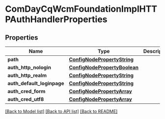 # ComDayCqWcmFoundationImplHTTPAuthHandlerProperties

## Properties
Name | Type | Description | Notes
------------ | ------------- | ------------- | -------------
**path** | [**ConfigNodePropertyString**](ConfigNodePropertyString.md) |  | [optional] 
**auth_http_nologin** | [**ConfigNodePropertyBoolean**](ConfigNodePropertyBoolean.md) |  | [optional] 
**auth_http_realm** | [**ConfigNodePropertyString**](ConfigNodePropertyString.md) |  | [optional] 
**auth_default_loginpage** | [**ConfigNodePropertyString**](ConfigNodePropertyString.md) |  | [optional] 
**auth_cred_form** | [**ConfigNodePropertyArray**](ConfigNodePropertyArray.md) |  | [optional] 
**auth_cred_utf8** | [**ConfigNodePropertyArray**](ConfigNodePropertyArray.md) |  | [optional] 

[[Back to Model list]](../README.md#documentation-for-models) [[Back to API list]](../README.md#documentation-for-api-endpoints) [[Back to README]](../README.md)


